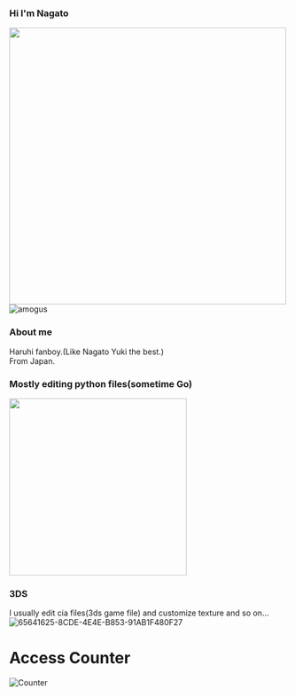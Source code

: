 ### Hi I'm Nagato
<img src="https://user-images.githubusercontent.com/94958239/164647576-b8b61ae7-7dfc-46fe-a0b6-6cf5011932ce.jpg" width="500px">![amogus](https://user-images.githubusercontent.com/94958239/207779568-f5c39405-1f9c-4ee8-a8ad-9bb83ecee401.gif)<br>

### About me
Haruhi fanboy.(Like Nagato Yuki the best.)<br>
From Japan.



### Mostly editing python files(sometime Go)
<img src="https://user-images.githubusercontent.com/94958239/164648695-1ad55ed6-a89c-4e38-bb2c-50ea1ee2ceda.png" width="320px">

### 3DS
I usually edit cia files(3ds game file) and customize texture and so on... 
![65641625-8CDE-4E4E-B853-91AB1F480F27](https://user-images.githubusercontent.com/94958239/179823994-7455473d-fb3c-4732-b45e-185e52dc7958.jpeg)
# Access Counter
![Counter](https://profile-counter.glitch.me/Neos21/count.svg)



